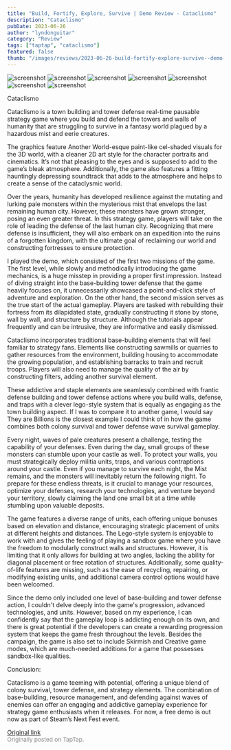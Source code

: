 ```yaml
---
title: "Build, Fortify, Explore, Survive | Demo Review - Cataclismo"
description: "Cataclismo"
pubDate: 2023-06-26
author: "lyndonguitar"
category: "Review"
tags: ["taptap", "cataclismo"]
featured: false
thumb: "/images/reviews/2023-06-26-build-fortify-explore-survive--demo-review---cataclismo-0.avif"
---
```


<div class="gallery">
  <img src="/images/reviews/2023-06-26-build-fortify-explore-survive--demo-review---cataclismo-0.avif" alt="screenshot" />
  <img src="/images/reviews/2023-06-26-build-fortify-explore-survive--demo-review---cataclismo-1.avif" alt="screenshot" />
  <img src="/images/reviews/2023-06-26-build-fortify-explore-survive--demo-review---cataclismo-2.avif" alt="screenshot" />
  <img src="/images/reviews/2023-06-26-build-fortify-explore-survive--demo-review---cataclismo-3.avif" alt="screenshot" />
  <img src="/images/reviews/2023-06-26-build-fortify-explore-survive--demo-review---cataclismo-4.avif" alt="screenshot" />
  <img src="/images/reviews/2023-06-26-build-fortify-explore-survive--demo-review---cataclismo-5.avif" alt="screenshot" />
  <img src="/images/reviews/2023-06-26-build-fortify-explore-survive--demo-review---cataclismo-6.avif" alt="screenshot" />
</div>

Cataclismo

Cataclismo is a town building and tower defense real-time pausable strategy game where you build and defend the towers and walls of humanity that are struggling to survive in a fantasy world plagued by a hazardous mist and eerie creatures.

The graphics feature Another World-esque paint-like cel-shaded visuals for the 3D world, with a cleaner 2D art style for the character portraits and cinematics. It’s not that pleasing to the eyes and is supposed to add to the game’s bleak atmosphere. Additionally, the game also features a fitting hauntingly depressing soundtrack that adds to the atmosphere and helps to create a sense of the cataclysmic world.

Over the years, humanity has developed resilience against the mutating and lurking pale monsters within the mysterious mist that envelops the last remaining human city. However, these monsters have grown stronger, posing an even greater threat. In this strategy game, players will take on the role of leading the defense of the last human city. Recognizing that mere defense is insufficient, they will also embark on an expedition into the ruins of a forgotten kingdom, with the ultimate goal of reclaiming our world and constructing fortresses to ensure protection.

I played the demo, which consisted of the first two missions of the game. The first level, while slowly and methodically introducing the game mechanics, is a huge misstep in providing a proper first impression. Instead of diving straight into the base-building tower defense that the game heavily focuses on, it unnecessarily showcased a point-and-click style of adventure and exploration. On the other hand, the second mission serves as the true start of the actual gameplay. Players are tasked with rebuilding their fortress from its dilapidated state, gradually constructing it stone by stone, wall by wall, and structure by structure. Although the tutorials appear frequently and can be intrusive, they are informative and easily dismissed.

Cataclismo incorporates traditional base-building elements that will feel familiar to strategy fans. Elements like constructing sawmills or quarries to gather resources from the environment, building housing to accommodate the growing population, and establishing barracks to train and recruit troops. Players will also need to manage the quality of the air by constructing filters, adding another survival element.

These addictive and staple elements are seamlessly combined with frantic defense building and tower defense actions where you build walls, defense, and traps with a clever lego-style system that is equally as engaging as the town building aspect. If I was to compare it to another game, I would say They are Billions is the closest example I could think of in how the game combines both colony survival and tower defense wave survival gameplay.

Every night, waves of pale creatures present a challenge, testing the capability of your defenses. Even during the day, small groups of these monsters can stumble upon your castle as well. To protect your walls, you must strategically deploy militia units, traps, and various contraptions around your castle. Even if you manage to survive each night, the Mist remains, and the monsters will inevitably return the following night. To prepare for these endless threats, is it crucial to manage your resources, optimize your defenses, research your technologies, and venture beyond your territory, slowly claiming the land one small bit at a time while stumbling upon valuable deposits.

The game features a diverse range of units, each offering unique bonuses based on elevation and distance, encouraging strategic placement of units at different heights and distances. The Lego-style system is enjoyable to work with and gives the feeling of playing a sandbox game where you have the freedom to modularly construct walls and structures. However, it is limiting that it only allows for building at two angles, lacking the ability for diagonal placement or free rotation of structures. Additionally, some quality-of-life features are missing, such as the ease of recycling, repairing, or modifying existing units, and additional camera control options would have been welcomed.

Since the demo only included one level of base-building and tower defense action, I couldn't delve deeply into the game's progression, advanced technologies, and units. However, based on my experience, I can confidently say that the gameplay loop is addicting enough on its own, and there is great potential if the developers can create a rewarding progression system that keeps the game fresh throughout the levels. Besides the campaign, the game is also set to include Skirmish and Creative game modes, which are much-needed additions for a game that possesses sandbox-like qualities.

Conclusion:

Cataclismo is a game teeming with potential, offering a unique blend of colony survival, tower defense, and strategy elements. The combination of base-building, resource management, and defending against waves of enemies can offer an engaging and addictive gameplay experience for strategy game enthusiasts when it releases. For now, a free demo is out now as part of Steam’s Next Fest event.

[Original link](https://www.taptap.io/post/5908742)<br><span style="font-size: 0.95em; color: #888;">Originally posted on TapTap.</span>
